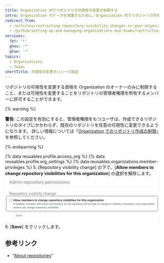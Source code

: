 ```yaml
---
title: Organization 内でリポジトリの可視性の変更を制限する
intro: Organization のデータを保護するために、Organization 内でリポジトリの可視性を変更するための権限を設定できます。
redirect_from:
  - /articles/restricting-repository-visibility-changes-in-your-organization
  - /github/setting-up-and-managing-organizations-and-teams/restricting-repository-visibility-changes-in-your-organization
versions:
  fpt: '*'
  ghes: '*'
  ghae: '*'
topics:
  - Organizations
  - Teams
shortTitle: 可視性の変更ポリシーの設定
---
```


リポジトリの可視性を変更する資格を Organization のオーナーのみに制限すること、または可視性を変更することをリポジトリの管理者権限を所有するメンバーに許可することができます。

{% warning %}

**警告**: この設定を有効にすると、管理者権限をもつユーザは、作成できるリポジトリのタイプにかかわらず、既存のリポジトリを任意の可視性に変更できるようになります。 詳しい情報については「[Organization でのリポジトリ作成の制限](/articles/restricting-repository-creation-in-your-organization)」を参照してください。

{% endwarning %}


{% data reusables.profile.access_org %}
{% data reusables.profile.org_settings %}
{% data reusables.organizations.member-privileges %}
5. [Repository visibility change] の下で、[**Allow members to change repository visibilities for this organization**] の選択を解除します。 ![リポジトリ可視性変更をメンバーに許可するチェックボックス](/assets/images/help/organizations/disallow-members-to-change-repo-visibility.png)
6. [**Save**] をクリックします。

## 参考リンク

- "[About repositories](/repositories/creating-and-managing-repositories/about-repositories#about-repository-visibility)"

